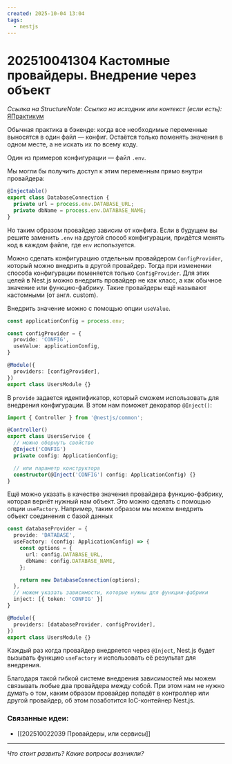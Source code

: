 ```yaml
---
created: 2025-10-04 13:04
tags:
  - nestjs
---
```

# 202510041304 Кастомные провайдеры. Внедрение через объект

*Ссылка на StructureNote:* 
*Ссылка на исходник или контекст (если есть):* [ЯПрактикум](https://practicum.yandex.ru/learn/backend-nodejs/courses/a4214ab0-2146-4152-b90e-651bf4c7ca5e/sprints/564244/topics/1df920a3-5c6a-4fcd-884c-0f66136c2b56/lessons/92cb7709-dd04-4796-a045-a4759a2f51e6/)

Обычная практика в бэкенде: когда все необходимые переменные выносятся в один файл — конфиг. Остаётся только поменять значения в одном месте, а не искать их по всему коду.

Один из примеров конфигурации — файл `.env`. 

Мы могли бы получить доступ к этим переменным прямо внутри провайдера:

```ts
@Injectable()
export class DatabaseConnection {
  private url = process.env.DATABASE_URL;
  private dbName = process.env.DATABASE_NAME;
}
```

Но таким образом провайдер зависим от конфига. Если в будущем вы решите заменить `.env` на другой способ конфигурации, придётся менять код в каждом файле, где `env` используется.

Можно сделать конфигурацию отдельным провайдером `ConfigProvider`, который можно внедрить в другой провайдер. Тогда при изменении способа конфигурации поменяется только `ConfigProvider`. Для этих целей в Nest.js можно внедрить провайдер не как класс, а как обычное значение или функцию-фабрику. Такие провайдеры ещё называют кастомными (от англ. custom).

Внедрить значение можно с помощью опции `useValue`.

```ts
const applicationConfig = process.env;

const configProvider = {
  provide: 'CONFIG',
  useValue: applicationConfig,
}

@Module({
  providers: [configProvider],
})
export class UsersModule {}
```

В `provide` задается идентификатор, который сможем использовать для внедрения конфигурации. В этом нам поможет декоратор `@Inject()`:

```ts
import { Controller } from '@nestjs/common';

@Controller()
export class UsersService {
  // можно обернуть свойство
  @Inject('CONFIG')
  private config: ApplicationConfig;

  // или параметр конструктора
  constructor(@Inject('CONFIG') config: ApplicationConfig) {}
}
```

Ещё можно указать в качестве значения провайдера функцию-фабрику, которая вернёт нужный нам объект. Это можно сделать с помощью опции `useFactory`. Например, таким образом мы можем внедрить объект соединения с базой данных

```ts
const databaseProvider = {
  provide: 'DATABASE',
  useFactory: (config: ApplicationConfig) => {
    const options = {
      url: config.DATABASE_URL,
      dbName: config.DATABASE_NAME,
    };

    return new DatabaseConnection(options);
  },
  // можем указать зависимости, которые нужны для функции-фабрики
  inject: [{ token: 'CONFIG' }]
}

@Module({
  providers: [databaseProvider, configProvider],
})
export class UsersModule {}
```

Каждый раз когда провайдер внедряется через `@Inject`, Nest.js будет вызывать функцию `useFactory` и использовать её результат для внедрения.

Благодаря такой гибкой системе внедрения зависимостей мы можем связывать любые два провайдера между собой. При этом нам не нужно думать о том, каким образом провайдер попадёт в контроллер или другой провайдер, об этом позаботится IoC-контейнер Nest.js.

### Связанные идеи:

* [[202510022039 Провайдеры, или сервисы]]
---

*Что стоит развить? Какие вопросы возникли?*
